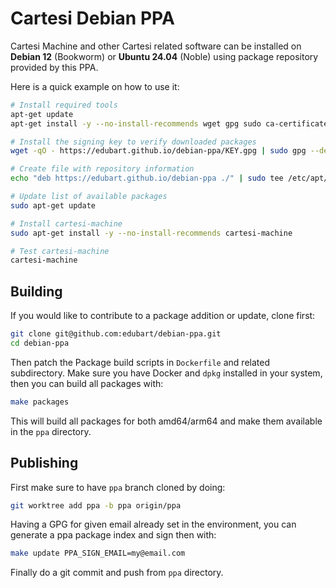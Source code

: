 # Cartesi Debian PPA

Cartesi Machine and other Cartesi related software can be installed on **Debian 12** (Bookworm) or **Ubuntu 24.04** (Noble)
using package repository provided by this PPA.

Here is a quick example on how to use it:

```sh
# Install required tools
apt-get update
apt-get install -y --no-install-recommends wget gpg sudo ca-certificates apt-transport-https

# Install the signing key to verify downloaded packages
wget -qO - https://edubart.github.io/debian-ppa/KEY.gpg | sudo gpg --dearmor -o /etc/apt/trusted.gpg.d/cartesi-archive-keyring.gpg

# Create file with repository information
echo "deb https://edubart.github.io/debian-ppa ./" | sudo tee /etc/apt/sources.list.d/cartesi-archive-keyring.list

# Update list of available packages
sudo apt-get update

# Install cartesi-machine
sudo apt-get install -y --no-install-recommends cartesi-machine

# Test cartesi-machine
cartesi-machine
```

## Building

If you would like to contribute to a package addition or update, clone first:

```sh
git clone git@github.com:edubart/debian-ppa.git
cd debian-ppa
```

Then patch the Package build scripts in `Dockerfile` and related subdirectory.
Make sure you have Docker and `dpkg` installed in your system, then you can build all packages with:

```sh
make packages
```

This will build all packages for both amd64/arm64 and make them available in the `ppa` directory.

## Publishing

First make sure to have `ppa` branch cloned by doing:

```sh
git worktree add ppa -b ppa origin/ppa
```

Having a GPG for given email already set in the environment,
you can generate a ppa package index and sign then with:

```sh
make update PPA_SIGN_EMAIL=my@email.com
```

Finally do a git commit and push from `ppa` directory.
